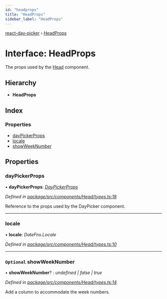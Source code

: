 ```yaml
---
id: "headprops"
title: "HeadProps"
sidebar_label: "HeadProps"
---
```


[react-day-picker](../index.md) › [HeadProps](headprops.md)

# Interface: HeadProps

The props used by the [Head](../index.md#private-head) component.

## Hierarchy

* **HeadProps**

## Index

### Properties

* [dayPickerProps](headprops.md#daypickerprops)
* [locale](headprops.md#locale)
* [showWeekNumber](headprops.md#optional-showweeknumber)

## Properties

###  dayPickerProps

• **dayPickerProps**: *[DayPickerProps](daypickerprops.md)*

*Defined in [package/src/components/Head/types.ts:18](https://github.com/gpbl/react-day-picker/blob/af710c0a/package/src/components/Head/types.ts#L18)*

Reference to the props used by the DayPicker component.

___

###  locale

• **locale**: *DateFns.Locale*

*Defined in [package/src/components/Head/types.ts:10](https://github.com/gpbl/react-day-picker/blob/af710c0a/package/src/components/Head/types.ts#L10)*

___

### `Optional` showWeekNumber

• **showWeekNumber**? : *undefined | false | true*

*Defined in [package/src/components/Head/types.ts:14](https://github.com/gpbl/react-day-picker/blob/af710c0a/package/src/components/Head/types.ts#L14)*

Add a column to accommodate the week numbers.

